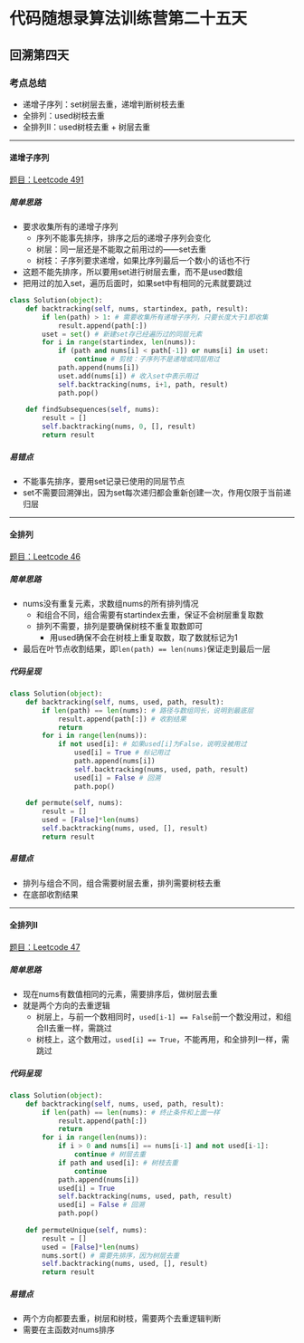 # 代码随想录算法训练营第二十五天

## 回溯第四天

### 考点总结

- 递增子序列：set树层去重，递增判断树枝去重
- 全排列：used树枝去重
- 全排列Ⅱ：used树枝去重 + 树层去重

---

#### 递增子序列

[题目：Leetcode 491](https://leetcode.com/problems/non-decreasing-subsequences)

##### 简单思路

- 要求收集所有的递增子序列
  - 序列不能事先排序，排序之后的递增子序列会变化
  - 树层：同一层还是不能取之前用过的——set去重
  - 树枝：子序列要求递增，如果比序列最后一个数小的话也不行
- 这题不能先排序，所以要用set进行树层去重，而不是used数组
- 把用过的加入set，遍历后面时，如果set中有相同的元素就要跳过

`````python
class Solution(object):
    def backtracking(self, nums, startindex, path, result):
        if len(path) > 1: # 需要收集所有递增子序列，只要长度大于1即收集
            result.append(path[:])
        uset = set() # 新建set存已经遍历过的同层元素  
        for i in range(startindex, len(nums)):
            if (path and nums[i] < path[-1]) or nums[i] in uset:
                continue # 剪枝：子序列不是递增或同层用过
            path.append(nums[i])
            uset.add(nums[i]) # 收入set中表示用过
            self.backtracking(nums, i+1, path, result)
            path.pop()
            
    def findSubsequences(self, nums):
        result = []
        self.backtracking(nums, 0, [], result)
        return result
`````

##### 易错点

- 不能事先排序，要用set记录已使用的同层节点
- set不需要回溯弹出，因为set每次递归都会重新创建一次，作用仅限于当前递归层

---

#### 全排列

[题目：Leetcode 46](https://leetcode.com/problems/permutations)

##### 简单思路

- nums没有重复元素，求数组nums的所有排列情况
  - 和组合不同，组合需要有startindex去重，保证不会树层重复取数
  - 排列不需要，排列是要确保树枝不重复取数即可
    - 用used确保不会在树枝上重复取数，取了数就标记为1
- 最后在叶节点收割结果，即`len(path) == len(nums)`保证走到最后一层

##### 代码呈现

```python
class Solution(object):
    def backtracking(self, nums, used, path, result):
        if len(path) == len(nums): # 路径与数组同长，说明到最底层
            result.append(path[:]) # 收割结果
            return
        for i in range(len(nums)):
            if not used[i]: # 如果used[i]为False，说明没被用过
                used[i] = True # 标记用过
                path.append(nums[i])
                self.backtracking(nums, used, path, result)
                used[i] = False # 回溯
                path.pop()
                
    def permute(self, nums):
        result = []
        used = [False]*len(nums)
        self.backtracking(nums, used, [], result)
        return result
```

##### 易错点

- 排列与组合不同，组合需要树层去重，排列需要树枝去重
- 在底部收割结果

---

#### 全排列Ⅱ

[题目：Leetcode 47](https://leetcode.com/problems/permutations-ii)

##### 简单思路

- 现在nums有数值相同的元素，需要排序后，做树层去重
- 就是两个方向的去重逻辑
  - 树层上，与前一个数相同时，`used[i-1] == False`前一个数没用过，和组合Ⅱ去重一样，需跳过
  - 树枝上，这个数用过，`used[i] == True`，不能再用，和全排列Ⅰ一样，需跳过

##### 代码呈现

```python
class Solution(object):
    def backtracking(self, nums, used, path, result):
        if len(path) == len(nums): # 终止条件和上面一样
            result.append(path[:])
            return
        for i in range(len(nums)):
            if i > 0 and nums[i] == nums[i-1] and not used[i-1]:
                continue # 树层去重
            if path and used[i]: # 树枝去重
                continue
            path.append(nums[i])
            used[i] = True
            self.backtracking(nums, used, path, result)
            used[i] = False # 回溯
            path.pop()
            
    def permuteUnique(self, nums):
        result = []
        used = [False]*len(nums)
        nums.sort() # 需要先排序，因为树层去重
        self.backtracking(nums, used, [], result)
        return result
```

##### 易错点

- 两个方向都要去重，树层和树枝，需要两个去重逻辑判断
- 需要在主函数对nums排序




